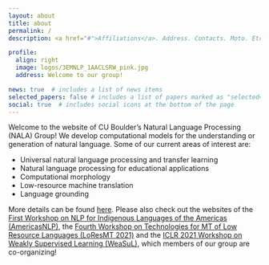 ```yaml
---
layout: about
title: about
permalink: /
description: <a href="#">Affiliations</a>. Address. Contacts. Moto. Etc.

profile:
  align: right
  image: logos/3EMNLP_1AACLSRW_pink.jpg
  address: Welcome to our group!

news: true  # includes a list of news items
selected_papers: false # includes a list of papers marked as "selected={true}"
social: true  # includes social icons at the bottom of the page
---
```


Welcome to the website of CU Boulder’s Natural Language Processing (NALA) Group!
We develop computational models for the understanding or generation of natural language. Some of our current areas of interest are:

- Universal natural language processing and transfer learning
- Natural language processing for educational applications
- Computational morphology
- Low-resource machine translation
- Language grounding

More details can be found <a href="/projects/">here</a>. Please also check out the websites of the <a href="http://turing.iimas.unam.mx/americasnlp" target="_blank">First Workshop on NLP for Indigenous Languages of the Americas (AmericasNLP)</a>, the <a href="https://sites.google.com/view/loresmt" target="_blank">Fourth Workshop on Technologies for MT of Low Resource Languages (LoResMT 2021)</a> and the <a href="https://weasul.github.io" target="_blank">ICLR 2021 Workshop on Weakly Supervised Learning (WeaSuL)</a>, which members of our group are co-organizing!

